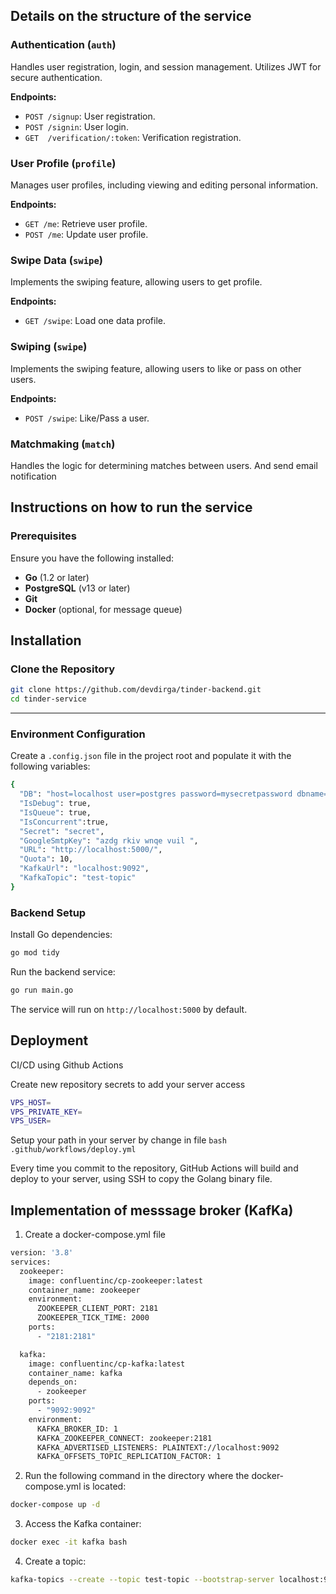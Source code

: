 ## Details on the structure of the service

### Authentication (`auth`)
Handles user registration, login, and session management. Utilizes JWT for secure authentication.

**Endpoints:**
- `POST /signup`: User registration.
- `POST /signin`: User login.
- `GET  /verification/:token`: Verification registration.

### User Profile (`profile`)
Manages user profiles, including viewing and editing personal information.

**Endpoints:**
- `GET /me`: Retrieve user profile.
- `POST /me`: Update user profile.

### Swipe Data (`swipe`)
Implements the swiping feature, allowing users to get profile.

**Endpoints:**
- `GET /swipe`: Load one data profile.

### Swiping (`swipe`)
Implements the swiping feature, allowing users to like or pass on other users.

**Endpoints:**
- `POST /swipe`: Like/Pass a user.

### Matchmaking (`match`)
Handles the logic for determining matches between users.
And send email notification


## Instructions on how to run the service

### Prerequisites
Ensure you have the following installed:
- **Go** (1.2 or later)
- **PostgreSQL** (v13 or later)
- **Git**
- **Docker** (optional, for message queue)

## Installation

### Clone the Repository
```bash
git clone https://github.com/devdirga/tinder-backend.git
cd tinder-service
```
---

### Environment Configuration
Create a `.config.json` file in the project root and populate it with the following variables:
```bash
{
  "DB": "host=localhost user=postgres password=mysecretpassword dbname=tinder port=5432 sslmode=disable",
  "IsDebug": true,
  "IsQueue": true,
  "IsConcurrent":true,
  "Secret": "secret",
  "GoogleSmtpKey": "azdg rkiv wnqe vuil ",
  "URL": "http://localhost:5000/",
  "Quota": 10,
  "KafkaUrl": "localhost:9092",
  "KafkaTopic": "test-topic"
}
```

### Backend Setup
Install Go dependencies:
```bash
go mod tidy
```

Run the backend service:
```bash
go run main.go
```
The service will run on `http://localhost:5000` by default.

## Deployment

CI/CD using Github Actions

Create new repository secrets to add your server access
```bash
VPS_HOST=
VPS_PRIVATE_KEY=
VPS_USER=
```

Setup your path in your server by change in file ```bash .github/workflows/deploy.yml  ```

Every time you commit to the repository, GitHub Actions will build and deploy to your server, using SSH to copy the Golang binary file.

## Implementation of messsage broker (KafKa)
1. Create a docker-compose.yml file
```bash
version: '3.8'
services:
  zookeeper:
    image: confluentinc/cp-zookeeper:latest
    container_name: zookeeper
    environment:
      ZOOKEEPER_CLIENT_PORT: 2181
      ZOOKEEPER_TICK_TIME: 2000
    ports:
      - "2181:2181"

  kafka:
    image: confluentinc/cp-kafka:latest
    container_name: kafka
    depends_on:
      - zookeeper
    ports:
      - "9092:9092"
    environment:
      KAFKA_BROKER_ID: 1
      KAFKA_ZOOKEEPER_CONNECT: zookeeper:2181
      KAFKA_ADVERTISED_LISTENERS: PLAINTEXT://localhost:9092
      KAFKA_OFFSETS_TOPIC_REPLICATION_FACTOR: 1
```

2. Run the following command in the directory where the docker-compose.yml is located:
```bash
docker-compose up -d
```

3. Access the Kafka container:
```bash
docker exec -it kafka bash
```

4. Create a topic:
```bash
kafka-topics --create --topic test-topic --bootstrap-server localhost:9092 --replication-factor 1 --partitions 1
```

